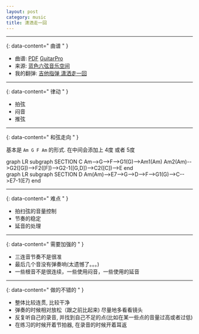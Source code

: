 ```yaml
---
layout: post
category: music
title: 潇洒走一回
---
```


--------
{: data-content=" 曲谱 " }

- 曲谱: [PDF](assets/js/pdf.js/web/viewer.html?file=/assets/doc/潇洒走一回2.pdf) [GuitarPro](assets/doc/潇洒走一回2.gp)
- 来源: [蓝色六弦音乐空间](https://www.bilibili.com/video/BV1Xx411r7zf)
- 我的翻弹: [吉他指弹 潇洒走一回](https://www.bilibili.com/video/BV1ZX4y1M7Na)

--------
{: data-content=" 律动 " }

- 拍弦
- 闷音
- 推弦

--------
{: data-content=" 和弦走向 " }

基本是 `Am G F Am` 的形式. 在中间会添加上 4度 或者 5度

<div class="mermaid" markdown="0">
graph LR
    subgraph SECTION C
    Am-->G-->F-->G1(G)-->Am1(Am)
    Am2(Am)-->G2([G])-->F2([F])-->G2-1([G,D])-->C2([C])-->E
    end
</div>

<div class="mermaid" markdown="0">
graph LR
    subgraph SECTION D
    Am(Am)-->E7-->G-->D-->F-->G1(G)-->C-->E7-1(E7)
    end
</div>

--------
{: data-content=" 难点 " }

- 拍扫弦的音量控制
- 节奏的稳定
- 延音的处理

--------
{: data-content=" 需要加强的 " }

- 三连音节奏不是很准
- 最后几个音没有弹奏响(太遗憾了。。。)
- 一些根音不是很连续，一些使用闷音，一些使用的延音

--------
{: data-content=" 做的不错的 " }

- 整体比较连贯, 比较干净
- 弹奏的时候相对放松（跟之前比起来) 尽量地多看看镜头
- 反复听自己的录音, 并找到自己不足的点(比如在某一些点的音量过高或者过低)
- 在练习的时候开着节拍器, 在录音的时候开着耳返
